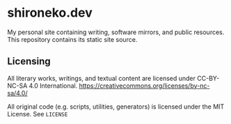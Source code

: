 # shironeko.dev
My personal site containing writing, software mirrors, and public resources.
This repository contains its static site source.

## Licensing
All literary works, writings, and textual content are licensed under CC-BY-NC-SA 4.0 International. 
https://creativecommons.org/licenses/by-nc-sa/4.0/ 

All original code (e.g. scripts, utilities, generators) is licensed under the MIT License. 
See `LICENSE`
